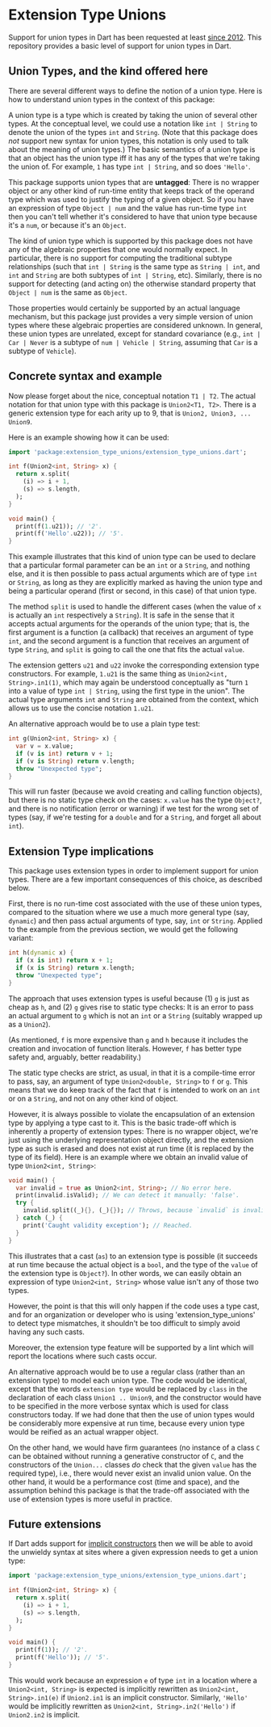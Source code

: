 <!--
[![Build Status](https://github.com/eernstg/extension_type_unions/workflows/Dart%20CI/badge.svg)](https://github.com/lrhn/charcode/actions?query=workflow%3A"Dart+CI")
[![Pub](https://img.shields.io/pub/v/unline_union_type.svg)](https://pub.dev/packages/extension_type_unions)
[![package publisher](https://img.shields.io/pub/publisher/extension_type_unions.svg)](https://pub.dev/packages/extension_type_unions/publisher)
-->

# Extension Type Unions

Support for union types in Dart has been requested at least [since 2012](https://github.com/dart-lang/language/issues/1222). This repository provides a basic level of support for union types in Dart.

## Union Types, and the kind offered here

There are several different ways to define the notion of a union type. Here is how to understand union types in the context of this package:

A union type is a type which is created by taking the union of several other types. At the conceptual level, we could use a notation like `int | String` to denote the union of the types `int` and `String`. (Note that this package does _not_ support new syntax for union types, this notation is only used to talk about the meaning of union types.) The basic semantics of a union type is that an object has the union type iff it has any of the types that we're taking the union of. For example, `1` has type `int | String`, and so does `'Hello'`.

This package supports union types that are **untagged**: There is no wrapper object or any other kind of run-time entity that keeps track of the operand type which was used to justify the typing of a given object. So if you have an expression of type `Object | num` and the value has run-time type `int` then you can't tell whether it's considered to have that union type because it's a `num`, or because it's an `Object`.

The kind of union type which is supported by this package does not have any of the algebraic properties that one would normally expect. In particular, there is no support for computing the traditional subtype relationships (such that `int | String` is the same type as `String | int`, and `int` and `String` are both subtypes of `int | String`, etc). Similarly, there is no support for detecting (and acting on) the otherwise standard property that `Object | num` is the same as `Object`.

Those properties would certainly be supported by an actual language mechanism, but this package just provides a very simple version of union types where these algebraic properties are considered unknown. In general, these union types are unrelated, except for standard covariance (e.g., `int | Car | Never` is a subtype of `num | Vehicle | String`, assuming that `Car` is a subtype of `Vehicle`).

## Concrete syntax and example

Now please forget about the nice, conceptual notation `T1 | T2`. The actual notation for that union type with this package is `Union2<T1, T2>`. There is a generic extension type for each arity up to 9, that is `Union2, Union3, ... Union9`.

Here is an example showing how it can be used:

```dart
import 'package:extension_type_unions/extension_type_unions.dart';

int f(Union2<int, String> x) {
  return x.split(
    (i) => i + 1,
    (s) => s.length,
  );
}

void main() {
  print(f(1.u21)); // '2'.
  print(f('Hello'.u22)); // '5'.
}
```

This example illustrates that this kind of union type can be used to declare that a particular formal parameter can be an `int` or a `String`, and nothing else, and it is then possible to pass actual arguments which are of type `int` or `String`, as long as they are explicitly marked as having the union type and being a particular operand (first or second, in this case) of that union type.

The method `split` is used to handle the different cases (when the value of `x` is actually an `int` respectively a `String`). It is safe in the sense that it accepts actual arguments for the operands of the union type; that is, the first argument is a function (a callback) that receives an argument of type `int`, and the second argument is a function that receives an argument of type `String`, and `split` is going to call the one that fits the actual `value`.

The extension getters `u21` and `u22` invoke the corresponding extension type constructors. For example, `1.u21` is the same thing as `Union2<int, String>.in1(1)`, which may again be understood conceptually as "turn `1` into a value of type `int | String`, using the first type in the union". The actual type arguments `int` and `String` are obtained from the context, which allows us to use the concise notation `1.u21`.

An alternative approach would be to use a plain type test:

```dart
int g(Union2<int, String> x) {
  var v = x.value;
  if (v is int) return v + 1;
  if (v is String) return v.length;
  throw "Unexpected type";
}
```

This will run faster (because we avoid creating and calling function objects), but there is no static type check on the cases: `x.value` has the type `Object?`, and there is no notification (error or warning) if we test for the wrong set of types (say, if we're testing for a `double` and for a `String`, and forget all about `int`).

## Extension Type implications

This package uses extension types in order to implement support for union types. There are a few important consequences of this choice, as described below.

First, there is no run-time cost associated with the use of these union types, compared to the situation where we use a much more general type (say, `dynamic`) and then pass actual arguments of type, say, `int` or `String`. Applied to the example from the previous section, we would get the following variant:

```dart
int h(dynamic x) {
  if (x is int) return x + 1;
  if (x is String) return x.length;
  throw "Unexpected type";
}
```

The approach that uses extension types is useful because (1) `g` is just as cheap as `h`, and (2) `g` gives rise to static type checks: It is an error to pass an actual argument to `g` which is not an `int` or a `String` (suitably wrapped up as a `Union2`).

(As mentioned, `f` is more expensive than `g` and `h` because it includes the creation and invocation of function literals. However, `f` has better type safety and, arguably, better readability.)

The static type checks are strict, as usual, in that it is a compile-time error to pass, say, an argument of type `Union2<double, String>` to `f` or `g`. This means that we do keep track of the fact that `f` is intended to work on an `int` or on a `String`, and not on any other kind of object.

However, it is always possible to violate the encapsulation of an extension type by applying a type cast to it. This is the basic trade-off which is inherently a property of extension types: There is no wrapper object, we're just using the underlying representation object directly, and the extension type as such is erased and does not exist at run time (it is replaced by the type of its field). Here is an example where we obtain an invalid value of type `Union2<int, String>`:

```dart
void main() {
  var invalid = true as Union2<int, String>; // No error here.
  print(invalid.isValid); // We can detect it manually: 'false'.
  try {
    invalid.split((_){}, (_){}); // Throws, because `invalid` is invalid.
  } catch (_) {
    print('Caught validity exception'); // Reached.
  }
}
```

This illustrates that a cast (`as`) to an extension type is possible (it succeeds at run time because the actual object is a `bool`, and the type of the `value` of the extension type is `Object?`). In other words, we can easily obtain an expression of type `Union2<int, String>` whose value isn't any of those two types.

However, the point is that this will only happen if the code uses a type cast, and for an organization or developer who is using 'extension_type_unions' to detect type mismatches, it shouldn't be too difficult to simply avoid having any such casts.

Moreover, the extension type feature will be supported by a lint which will report the locations where such casts occur.

An alternative approach would be to use a regular class (rather than an extension type) to model each union type. The code would be identical, except that the words `extension type` would be replaced by `class` in the declaration of each class `Union1 .. Union9`, and the constructor would have to be specified in the more verbose syntax which is used for class constructors today. If we had done that then the use of union types would be considerably more expensive at run time, because every union type would be reified as an actual wrapper object.

On the other hand, we would have firm guarantees (no instance of a class `C` can be obtained without running a generative constructor of `C`, and the constructors of the `Union...` classes _do_ check that the given `value` has the required type), i.e., there would never exist an invalid union value. On the other hand, it would be a performance cost (time and space), and the assumption behind this package is that the trade-off associated with the use of extension types is more useful in practice.

## Future extensions

If Dart adds support for [implicit constructors][] then we will be able to avoid the unwieldy syntax at sites where a given expression needs to get a union type:

[implicit constructors]: https://github.com/dart-lang/language/blob/main/working/0107%20-%20implicit-constructors/feature-specification.md

```dart
import 'package:extension_type_unions/extension_type_unions.dart';

int f(Union2<int, String> x) {
  return x.split(
    (i) => i + 1,
    (s) => s.length,
  );
}

void main() {
  print(f(1)); // '2'.
  print(f('Hello')); // '5'.
}
```

This would work because an expression `e` of type `int` in a location where a `Union2<int, String>` is expected is implicitly rewritten as `Union2<int, String>.in1(e)` if `Union2.in1` is an implicit constructor. Similarly, `'Hello'` would be implicitly rewritten as `Union2<int, String>.in2('Hello')` if `Union2.in2` is implicit.
